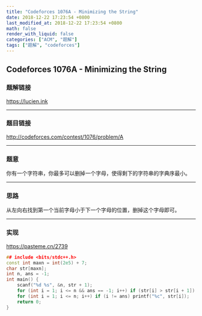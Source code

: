 ```yaml
---
title: "Codeforces 1076A - Minimizing the String"
date: 2018-12-22 17:23:54 +0800
last_modified_at: 2018-12-22 17:23:54 +0800
math: false
render_with_liquid: false
categories: ["ACM", "题解"]
tags: ["题解", "codeforces"]
---
```


## Codeforces 1076A - Minimizing the String

### 题解链接

https://lucien.ink

---
### 题目链接

http://codeforces.com/contest/1076/problem/A

---
### 题意

你有一个字符串，你最多可以删掉一个字母，使得剩下的字符串的字典序最小。

---
### 思路

从左向右找到第一个当前字母小于下一个字母的位置，删掉这个字母即可。

---
### 实现

https://pasteme.cn/2739

```cpp
## include <bits/stdc++.h>
const int maxn = int(2e5) + 7;
char str[maxn];
int n, ans = -1;
int main() {
    scanf("%d %s", &n, str + 1);
    for (int i = 1; i <= n && ans == -1; i++) if (str[i] > str[i + 1]) ans = i;
    for (int i = 1; i <= n; i++) if (i != ans) printf("%c", str[i]);
    return 0;
}
```